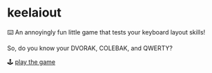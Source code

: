 # keelaiout
⌨️ An annoyingly fun little game that tests your keyboard layout skills!

So, do you know your DVORAK, COLEBAK, and QWERTY?

🕹️ [play the game](https://1ntegr8-keelaiout.glitch.me/)
